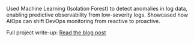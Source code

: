 Used Machine Learning (Isolation Forest) to detect anomalies in log data, enabling predictive observability from low-severity logs. Showcased how AIOps can shift DevOps monitoring from reactive to proactive. 

Full project write-up: [Read the blog post](https://dhyey-project-portfolio.hashnode.dev/aiops-in-action-predictive-observability-with-machine-learning)
